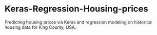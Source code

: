 # Keras-Regression-Housing-prices
Predicting housing prices via Keras and regression modeling on historical housing data for King County, USA.
